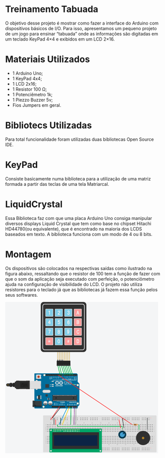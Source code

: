 # Treinamento Tabuada
O objetivo desse projeto é mostrar como fazer a interface do Arduino com dispositivos básicos de I/O.
Para isso, apresentamos um pequeno projeto de um jogo para ensinar “tabuada” onde as informações são digitadas em um teclado KeyPad 4×4 e exibidos em um LCD 2×16.

# Materiais  Utilizados
- 1 Arduino Uno;
- 1 KeyPad 4x4;
- 1 LCD 2x16;
- 1 Resistor 100 Ω;
- 1 Potenciêmetro 1k;
- 1 Piezzo Buzzer 5v;
- Fios Jumpers em geral.

# Bibliotecs Utilizadas
Para total funcionalidade foram utilizadas duas bibliotecas Open Source IDE.

# KeyPad
Consiste basicamente numa biblioteca para a utilização de uma matriz formada a partir das teclas de uma tela Matriarcal.

# LiquidCrystal
Essa Biblioteca faz com que uma placa Arduino Uno consiga manipular diversos displays Liquid Crystal que tem como base no chipset Hitachi HD44780(ou equivalente), que é encontrado na maioria dos LCDS baseados em texto. A biblioteca funciona com um modo de 4 ou 8 bits. 

# Montagem
Os dispositivos são colocados na respectivas saídas como ilustrado na figura abaixo, ressaltando que o resistor de 100 tem a função de fazer com que o som da aplicação seja executado com perfeição, o potenciômetro ajuda na configuração de visibilidade do LCD. O projeto não utiliza resistores para o teclado já que as bibliotecas já fazem essa função pelos seus softwares.

![Resposta Correta](https://github.com/jardimtupa/game/blob/master/imagens/correto.gif)
